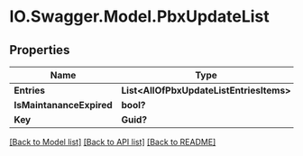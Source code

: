 # IO.Swagger.Model.PbxUpdateList
## Properties

Name | Type | Description | Notes
------------ | ------------- | ------------- | -------------
**Entries** | **List&lt;AllOfPbxUpdateListEntriesItems&gt;** |  | [optional] 
**IsMaintananceExpired** | **bool?** |  | [optional] 
**Key** | **Guid?** |  | [optional] 

[[Back to Model list]](../README.md#documentation-for-models) [[Back to API list]](../README.md#documentation-for-api-endpoints) [[Back to README]](../README.md)


